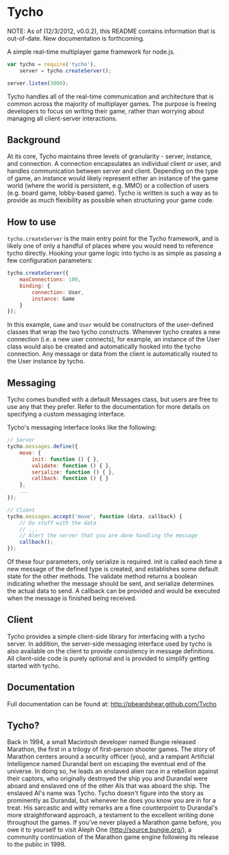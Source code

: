 Tycho
==========

NOTE: As of (12/3/2012, v0.0.2), this README contains information that is out-of-date.  New documentation is forthcoming.

A simple real-time multiplayer game framework for node.js.

```js
var tycho = require('tycho'),
	server = tycho.createServer();

server.listen(3000);
```

Tycho handles all of the real-time communication and architecture that is common across the majority of multiplayer games.  The purpose is freeing developers to focus
on writing their game, rather than worrying about managing all client-server interactions.

## Background

At its core, Tycho maintains three levels of granularity - server, instance, and connection.  A connection encapsulates an individual client or user, and handles communication between
server and client.  Depending on the type of game, an instance would likely represent either an instance of the game world (where the world is persistent, e.g. MMO) or a collection
of users (e.g. board game, lobby-based game).  Tycho is written is such a way as to provide as much flexibility as possible when structuring your game code.

## How to use

```tycho.createServer``` is the main entry point for the Tycho framework, and is likely one of only a handful of places where you would need to reference tycho directly.
Hooking your game logic into tycho is as simple as passing a few configuration parameters:

```js
tycho.createServer({
	maxConnections: 100,
	binding: {
		connection: User,
		instance: Game
	}
});
```

In this example, ```Game``` and ```User``` would be constructors of the user-defined classes that wrap the two tycho constructs.  Whenever tycho creates a new connection
(i.e. a new user connects), for example, an instance of the User class would also be created and automatically hooked into the tycho connection.  Any message or data from the client
is automatically routed to the User instance by tycho.

## Messaging

Tycho comes bundled with a default Messages class, but users are free to use any that they prefer.  Refer to the documentation for more details on specifying a custom messaging
interface.

Tycho's messaging interface looks like the following:

```js
// Server
tycho.messages.define({
	move: {
		init: function () { },
		validate: function () { },
		serialize: function () { },
		callback: function () { }
	},
	...
});

// Client
tycho.messages.accept('move', function (data, callback) {
	// Do stuff with the data
	// ...
	// Alert the server that you are done handling the message
	callback();
});
```

Of these four parameters, only serialize is required.  init is called each time a new message of the defined type is created, and establishes some default state for the other methods.
The validate method returns a boolean indicating whether the message should be sent, and serialize determines the actual data to send.  A callback can be provided and would be executed
when the message is finished being received.

## Client

Tycho provides a simple client-side library for interfacing with a tycho server.  In addition, the server-side messaging interface used by tycho is also available on the client
to provide consistency in message definitions.  All client-side code is purely optional and is provided to simplify getting started with tycho.

## Documentation

Full documentation can be found at: http://pbeardshear.github.com/Tycho

## Tycho?

Back in 1994, a small Macintosh developer named Bungie released Marathon, the first in a trilogy of first-person shooter games.  The story of Marathon centers around
a security officer (you), and a rampant Artificial Intelligence named Durandal bent on escaping the eventual end of the universe.  In doing so, he leads an enslaved alien
race in a rebellion against their captors, who originally destroyed the ship you and Durandal were aboard and enslaved one
of the other AIs that was aboard the ship.  The enslaved AI's name was Tycho.  Tycho doesn't figure into the story as prominently as Durandal, but whenever he does you know you
are in for a treat.  His sarcastic and witty remarks are a fine counterpoint to Durandal's more straightforward approach, a testament to the excellent writing done
throughout the games.  If you've never played a Marathon game before, you owe it to yourself to visit Aleph One (http://source.bungie.org/), a community continuation of
the Marathon game engine following its release to the public in 1999.
